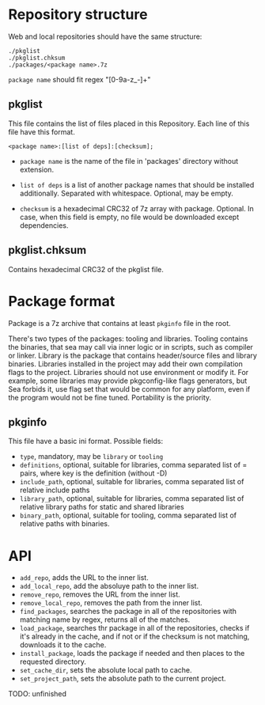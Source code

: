 # Repository structure

Web and local repositories should have the same structure:

```
./pkglist
./pkglist.chksum
./packages/<package name>.7z
```

`package name` should fit regex "[0-9a-z_-]+"

## pkglist

This file contains the list of files placed in this Repository. Each line of this file have this format.

```
<package name>:[list of deps]:[checksum];
```

- `package name` is the name of the file in 'packages' directory without extension.

- `list of deps` is a list of another package names that should be installed additionally. Separated with whitespace. Optional, may be empty.

- `checksum` is a hexadecimal CRC32 of 7z array with package. Optional. In case, when this field is empty, no file would be downloaded except dependencies.

## pkglist.chksum

Contains hexadecimal CRC32 of the pkglist file.

# Package format

Package is a 7z archive that contains at least `pkginfo` file in the root.

There's two types of the packages: tooling and libraries. Tooling contains the binaries, that sea may call via inner logic or in scripts, such as compiler or linker. Library is the package that contains header/source files and library binaries. Libraries installed in the project may add their own compilation flags to the project. Libraries should not use environment or modify it. For example, some libraries may provide pkgconfig-like flags generators, but Sea forbids it, use flag set that would be common for any platform, even if the program would not be fine tuned. Portability is the priority.

## pkginfo

This file have a basic ini format. Possible fields:

- `type`, mandatory, may be `library` or `tooling`
- `definitions`, optional, suitable for libraries, comma separated list of <key>=<value> pairs, where key is the definition (without -D)
- `include_path`, optional, suitable for libraries, comma separated list of relative include paths
- `library_path`, optional, suitable for libraries, comma separated list of relative library paths for static and shared libraries
- `binary_path`, optional, suitable for tooling, comma separated list of relative paths with binaries.

# API

- `add_repo`, adds the URL to the inner list.
- `add_local_repo`, add the absoluye path to the inner list.
- `remove_repo`, removes the URL from the inner list.
- `remove_local_repo`, removes the path from the inner list.
- `find_packages`, searches the package in all of the repositories with matching name by regex, returns all of the matches.
- `load_package`, searches thr package in all of the repositories, checks if it's already in the cache, and if not or if the checksum is not matching, downloads it to the cache.
- `install_package`, loads the package if needed and then places to the requested directory.
- `set_cache_dir`, sets the absolute local path to cache.
- `set_project_path`, sets the absolute path to the current project.

TODO: unfinished